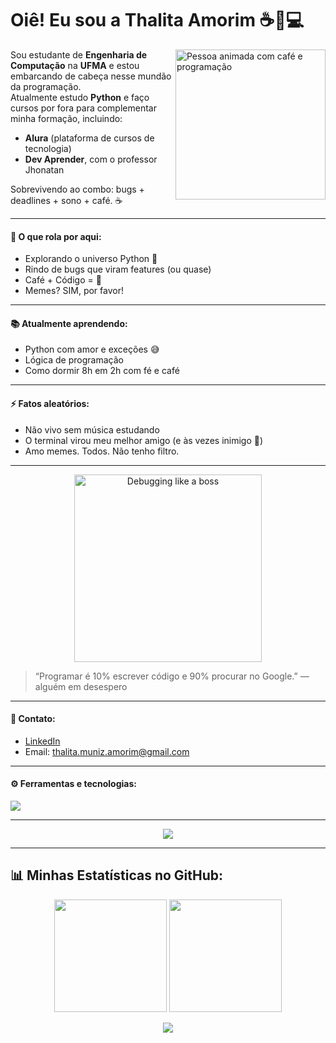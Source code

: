 # Oiê! Eu sou a Thalita Amorim ☕🧠💻

<img align="right" src="https://media.giphy.com/media/3oriO7A7bt1wsEP4cw/giphy.gif" width="240" alt="Pessoa animada com café e programação">

Sou estudante de **Engenharia de Computação** na **UFMA** e estou embarcando de cabeça nesse mundão da programação.  
Atualmente estudo **Python** e faço cursos por fora para complementar minha formação, incluindo:
- **Alura** (plataforma de cursos de tecnologia)
- **Dev Aprender**, com o professor Jhonatan

Sobrevivendo ao combo: bugs + deadlines + sono + café. ☕

---

#### 🧠 O que rola por aqui:
- Explorando o universo Python 🐍
- Rindo de bugs que viram features (ou quase)
- Café + Código = 💜
- Memes? SIM, por favor!

---

#### 📚 Atualmente aprendendo:
- Python com amor e exceções 😅
- Lógica de programação
- Como dormir 8h em 2h com fé e café

---

#### ⚡ Fatos aleatórios:
- Não vivo sem música estudando
- O terminal virou meu melhor amigo (e às vezes inimigo 👀)
- Amo memes. Todos. Não tenho filtro.

---

<p align="center">
  <img src="https://media.giphy.com/media/13HgwGsXF0aiGY/giphy.gif" width="300" alt="Debugging like a boss">
</p>

> “Programar é 10% escrever código e 90% procurar no Google.” — alguém em desespero

---

#### 💼 Contato:
- [LinkedIn](https://www.linkedin.com/in/thalita-amorim-a10b042a9/)
- Email: thalita.muniz.amorim@gmail.com

---

#### ⚙️ Ferramentas e tecnologias:
<img src="https://skillicons.dev/icons?i=python,vscode,git,github,macos" />

---

<p align="center">
  <img src="https://readme-typing-svg.herokuapp.com?font=Fira+Code&size=20&pause=1000&color=00F7FF&center=true&vCenter=true&width=435&lines=Codando+com+caf%C3%A9+na+veia...;100%+memes+%2C+bugs+e+vit%C3%B3rias.">
</p>

---

## 📊 Minhas Estatísticas no GitHub:

<div align="center">
  <img height="180em" src="https://github-readme-stats.vercel.app/api?username=thalitamamorim&show_icons=true&theme=radical&include_all_commits=true&count_private=true" />
  <img height="180em" src="https://github-readme-stats.vercel.app/api/top-langs/?username=thalitamamorim&layout=compact&langs_count=7&theme=radical" />
</div>

<p align="center">
  <img src="https://github-profile-summary-cards.vercel.app/api/cards/profile-details?username=thalitamamorim&theme=tokyonight" />
</p>




